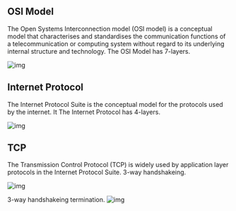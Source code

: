 ## OSI Model
The Open Systems Interconnection model (OSI model) is a conceptual model that characterises and standardises the communication functions of a telecommunication or computing system without regard to its underlying internal structure and technology.
The OSI Model has 7-layers.

![img](https://media.geeksforgeeks.org/wp-content/uploads/computer-network-osi-model-layers.png)

## Internet Protocol
The Internet Protocol Suite is the conceptual model for the protocols used by the internet. It
The Internet Protocol has 4-layers.

![img](https://www.technologyuk.net/computing/computer-networks/internet/images/tcp_ip_layers.gif)

## TCP
The Transmission Control Protocol (TCP) is widely used by application layer protocols in the Internet Protocol Suite. 
3-way handshakeing.

![img](https://miro.medium.com/max/805/0*WcbPv9sWlCl6RV4a)

3-way handshakeing termination.
![img](https://lh3.googleusercontent.com/proxy/LbC2JVoSO7dVJRFWjYcvrvkrXfMrrTsQrDNFCGYa0aRKEIyVneXMoKi1YRLFOLhrhQbhc2CVgM5ykwo_5u38cx_fTbHpV_jD9F4pOammI2fLhgA0y0vmehScgDPtYO4DdBuOHbP9wEgyzwVtkWiuBeluvBHrhkqcrYVu)
